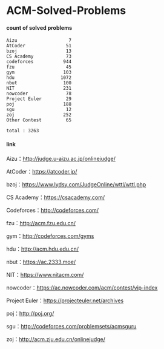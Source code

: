 ﻿# ACM-Solved-Problems

#### count of solved problems
	Aizu                   7
	AtCoder               51
	bzoj                  13
	CS Academy            73
	codeforces           944
	fzu                   45
	gym                  103
	hdu                 1072
	nbut                 100
	NIT                  231
	nowcoder              78
	Project Euler         29
	poj                  188
	sgu                   12
	zoj                  252
	Other Contest         65

`total : 3263`


#### link

Aizu：http://judge.u-aizu.ac.jp/onlinejudge/

AtCoder：https://atcoder.jp/

bzoj：https://www.lydsy.com/JudgeOnline/wttl/wttl.php

CS Academy：https://csacademy.com/

Codeforces：http://codeforces.com/

fzu：http://acm.fzu.edu.cn/

gym：http://codeforces.com/gyms

hdu：http://acm.hdu.edu.cn/

nbut：https://ac.2333.moe/

NIT：https://www.nitacm.com/

nowcoder：https://ac.nowcoder.com/acm/contest/vip-index

Project Euler：https://projecteuler.net/archives

poj：http://poj.org/

sgu：http://codeforces.com/problemsets/acmsguru

zoj：http://acm.zju.edu.cn/onlinejudge/

